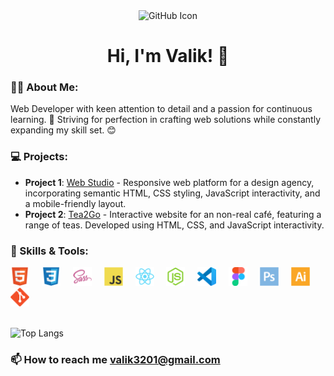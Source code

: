 <div align="center">
  
<picture>
  <source media="(prefers-color-scheme: dark)" srcset="https://upload.wikimedia.org/wikipedia/commons/2/24/Github_logo_svg.svg">
  <source media="(prefers-color-scheme: light)" srcset="https://simpleicons.org/icons/github.svg">
  <img alt="GitHub Icon" src="https://simpleicons.org/icons/github.svg" width="100">
</picture>

  <h1>
    Hi, I'm Valik! 👋
  </h1>
</div>

### 👨‍💻 About Me:
Web Developer with keen attention to detail and a passion for continuous learning. 🚀 Striving for perfection in crafting web solutions while constantly expanding my skill set. 😊

<!-- 🌐 Languages: 
- 🇺🇦 Ukrainian - native 
- 🇵🇱 Polish - advanced
- 🇬🇧 English - intermediate -->

### 💻 Projects:
<!-- TO DO: add projcets later -->
- **Project 1**: [Web Studio](https://valik3201.github.io/WebStudio/) - Responsive web platform for a design agency, incorporating semantic HTML, CSS styling, JavaScript interactivity, and a mobile-friendly layout.
- **Project 2**: [Tea2Go](https://valik3201.github.io/Tea2Go/) - Interactive website for an non-real café, featuring a range of teas. Developed using HTML, CSS, and JavaScript interactivity.


### 🧩 Skills & Tools:
<div align="left">
  <img src="https://github.com/devicons/devicon/blob/master/icons/html5/html5-original.svg" height="30" alt="html logo"  />
  <img width="12" />
  <img src="https://github.com/devicons/devicon/blob/master/icons/css3/css3-original.svg" height="30" alt="css3 logo"  />
  <img width="12" />
  <img src="https://github.com/devicons/devicon/blob/master/icons/sass/sass-original.svg" height="30" alt="sass logo"  />
  <img width="12" />
  <img src="https://github.com/devicons/devicon/blob/master/icons/javascript/javascript-original.svg" height="30" alt="javascript logo"  />
  <img width="12" />
  <img src="https://github.com/devicons/devicon/blob/master/icons/react/react-original.svg" height="30" alt="react logo"  />
  <img width="12" />
  <img src="https://github.com/devicons/devicon/blob/master/icons/nodejs/nodejs-original.svg" height="30" alt="nodejs logo"  />
  <img width="12" />
  <img src="https://github.com/devicons/devicon/blob/master/icons/vscode/vscode-original.svg" height="30" alt="vscode logo"  />
  <img width="12" />
  <img src="https://github.com/devicons/devicon/blob/master/icons/figma/figma-original.svg" height="30" alt="figma logo"  />
  <img width="12" />
  <img src="https://github.com/devicons/devicon/blob/master/icons/photoshop/photoshop-plain.svg" height="30" alt="adobe photoshop logo"  />
  <img width="12" />
  <img src="https://github.com/devicons/devicon/blob/master/icons/illustrator/illustrator-plain.svg" height="30" alt="adobe illustrator logo"  />
  <img width="12" />
  <img src="https://github.com/devicons/devicon/blob/master/icons/git/git-original.svg" height="30" alt="git logo"  />
</div>
<br />

![Top Langs](https://github-readme-stats.vercel.app/api/top-langs/?username=valik3201&layout=compact)
  
<!--  ### GitHub Stats:
![Valik's GitHub Stats](https://github-readme-stats.vercel.app/api?username=Valik3201&show_icons=true&count_private=true&hide_border=true) -->

### 📫 How to reach me valik3201@gmail.com
